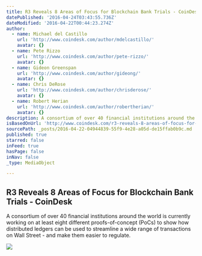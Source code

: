 ```yaml
---
title: R3 Reveals 8 Areas of Focus for Blockchain Bank Trials - CoinDesk
datePublished: '2016-04-24T03:43:55.736Z'
dateModified: '2016-04-22T00:44:23.274Z'
author:
  - name: Michael del Castillo
    url: 'http://www.coindesk.com/author/mdelcastillo/'
    avatar: {}
  - name: Pete Rizzo
    url: 'http://www.coindesk.com/author/pete-rizzo/'
    avatar: {}
  - name: Gideon Greenspan
    url: 'http://www.coindesk.com/author/gideong/'
    avatar: {}
  - name: Chris DeRose
    url: 'http://www.coindesk.com/author/chrisderose/'
    avatar: {}
  - name: Robert Herian
    url: 'http://www.coindesk.com/author/robertherian/'
    avatar: {}
description: A consortium of over 40 financial institutions around the world is currently working on at least eight different proofs-of-concept (PoCs) to show how distributed ledgers can be used to streamline a wide range of transactions on Wall Street - and make them easier to regulate.
isBasedOnUrl: 'http://www.coindesk.com/r3-reveals-8-areas-of-focus-for-blockchain-bank-trials/'
sourcePath: _posts/2016-04-22-04944839-55f9-4e28-a05d-de15ffab0b9c.md
published: true
starred: false
inFeed: true
hasPage: false
inNav: false
_type: MediaObject

---
```

<article style=""><h1>R3 Reveals 8 Areas of Focus for Blockchain Bank Trials - CoinDesk</h1><p>A consortium of over 40 financial institutions around the world is currently working on at least eight different proofs-of-concept (PoCs) to show how distributed ledgers can be used to streamline a wide range of transactions on Wall Street - and make them easier to regulate.</p><img src="http://media.coindesk.com/2016/04/IMG_8776.jpg" /></article>